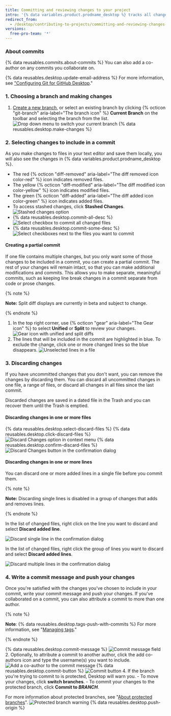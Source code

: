 ```yaml
---
title: Committing and reviewing changes to your project
intro: '{% data variables.product.prodname_desktop %} tracks all changes to all files as you edit them. You can decide how to group the changes to create meaningful commits.'
redirect_from:
  - /desktop/contributing-to-projects/committing-and-reviewing-changes-to-your-project
versions:
  free-pro-team: '*'
---
```


### About commits

{% data reusables.commits.about-commits %} You can also add a co-author on any commits you collaborate on.

{% data reusables.desktop.update-email-address %} For more information, see ["Configuring Git for GitHub Desktop](/desktop/getting-started-with-github-desktop/configuring-git-for-github-desktop)."

### 1. Choosing a branch and making changes

1. [Create a new branch](/desktop/guides/contributing-to-projects/managing-branches), or select an existing branch by clicking {% octicon "git-branch" aria-label="The branch icon" %} **Current Branch** on the toolbar and selecting the branch from the list.
  ![Drop down menu to switch your current branch](/assets/images/help/desktop/click-branch-in-drop-down.png)
{% data reusables.desktop.make-changes %}

### 2. Selecting changes to include in a commit

As you make changes to files in your text editor and save them locally, you will also see the changes in {% data variables.product.prodname_desktop %}.

* The red {% octicon "diff-removed" aria-label="The diff removed icon color-red" %} icon indicates removed files.
* The yellow {% octicon "diff-modified" aria-label="The diff modified icon color-yellow" %} icon indicates modified files.
* The green {% octicon "diff-added" aria-label="The diff added icon color-green" %} icon indicates added files.
* To access stashed changes, click **Stashed Changes**.
![Stashed changes option](/assets/images/help/desktop/stashed-changes.png)
* {% data reusables.desktop.commit-all-desc %}
  ![Select checkbox to commit all changed files](/assets/images/help/desktop/commit-all.png)
* {% data reusables.desktop.commit-some-desc %}
  ![Select checkboxes next to the files you want to commit](/assets/images/help/desktop/commit-some.png)

#### Creating a partial commit

If one file contains multiple changes, but you only want some of those changes to be included in a commit, you can create a partial commit. The rest of your changes will remain intact, so that you can make additional modifications and commits. This allows you to make separate, meaningful commits, such as keeping line break changes in a commit separate from code or prose changes.

{% note %}

**Note:** Split diff displays are currently in beta and subject to change.

{% endnote %}

1. In the top right corner, use {% octicon "gear" aria-label="The Gear icon" %} to select **Unified** or **Split** to review your changes.
  ![Gear icon with unified and split diffs](/assets/images/help/desktop/gear-diff-select.png)
2. The lines that will be included in the commit are highlighted in blue. To exclude the change, click one or more changed lines so the blue disappears.
  ![Unselected lines in a file](/assets/images/help/desktop/partial-commit.png)

### 3. Discarding changes
If you have uncommitted changes that you don't want, you can remove the changes by discarding them. You can discard all uncommitted changes in one file, a range of files, or discard all changes in all files since the last commit.

Discarded changes are saved in a dated file in the Trash and you can recover them until the Trash is emptied.

#### Discarding changes in one or more files

{% data reusables.desktop.select-discard-files %}
{% data reusables.desktop.click-discard-files %}
  ![Discard Changes option in context menu](/assets/images/help/desktop/discard-changes-mac.png)
{% data reusables.desktop.confirm-discard-files %}
  ![Discard Changes button in the confirmation dialog](/assets/images/help/desktop/discard-changes-confirm-mac.png)

#### Discarding changes in one or more lines
You can discard one or more added lines in a single file before you commit them.

{% note %}

**Note:** Discarding single lines is disabled in a group of changes that adds and removes lines.

{% endnote %}

In the list of changed files, right click on the line you want to discard and select **Discard added line**.

  ![Discard single line in the confirmation dialog](/assets/images/help/desktop/discard-single-line.png)

In the list of changed files, right click the group of lines you want to discard and select **Discard added lines**. 

  ![Discard multiple lines in the confirmation dialog](/assets/images/help/desktop/discard-multiple-lines.png)


### 4. Write a commit message and push your changes

Once you're satisfied with the changes you've chosen to include in your commit, write your commit message and push your changes. If you've collaborated on a commit, you can also attribute a commit to more than one author.

{% note %}

**Note**: {% data reusables.desktop.tags-push-with-commits %} For more information, see "[Managing tags](/desktop/contributing-to-projects/managing-tags)."

{% endnote %}

{% data reusables.desktop.commit-message %}
  ![Commit message field](/assets/images/help/desktop/commit-message.png)
2. Optionally, to attribute a commit to another author, click the add co-authors icon and type the username(s) you want to include.
  ![Add a co-author to the commit message](/assets/images/help/desktop/add-co-author-commit.png)
{% data reusables.desktop.commit-button %}
  ![Commit button](/assets/images/help/desktop/commit-button.png)
4. If the branch you're trying to commit to is protected, Desktop will warn you.
    - To move your changes, click **switch branches**.
    - To commit your changes to the protected branch, click **Commit to _BRANCH_**.

  For more information about protected branches, see "[About protected branches](/github/administering-a-repository/about-protected-branches)".
  ![Protected branch warning](/assets/images/help/desktop/protected-branch-warning.png)
{% data reusables.desktop.push-origin %}







